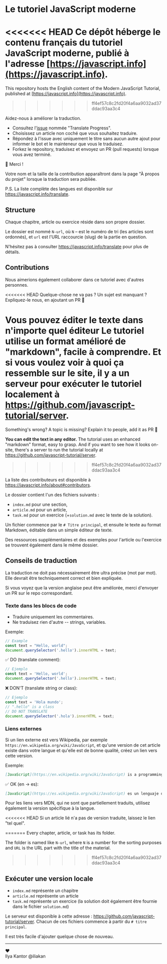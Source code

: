 # Le tutoriel JavaScript moderne

<<<<<<< HEAD
Ce dépôt héberge le contenu français du tutoriel JavaScript moderne, publié à l'adresse [https://javascript.info](https://javascript.info).
=======
This repository hosts the English content of the Modern JavaScript Tutorial, published at [https://javascript.info](https://javascript.info).
>>>>>>> ff4ef57c8c2fd20f4a6aa9032ad37ddac93aa3c4

Aidez-nous à améliorer la traduction.

- Consultez l'[issue](https://github.com/javascript-tutorial/fr.javascript.info/issues) nommée "Translate Progress".
- Choisissez un article non coché que vous souhaitez traduire.
- Répondez à l'issue avec uniquement le titre sans aucun autre ajout pour informer le bot et le mainteneur que vous le traduisez.
- Forkez le repository, traduisez et envoyez un PR (pull requests) lorsque vous avez terminé.

🎉 Merci !

Votre nom et la taille de la contribution apparaîtront dans la page "À propos du projet" lorsque la traduction sera publiée.

P.S. La liste complète des langues est disponible sur <https://javascript.info/translate>.

## Structure

Chaque chapitre, article ou exercice réside dans son propre dossier.

Le dossier est nommé `N-url`, où `N` – est le numéro de tri (les articles sont ordonnés), et `url` est l'URL raccourcie (slug) de la partie en question.

N'hésitez pas à consulter <https://javascript.info/translate> pour plus de détails.

## Contributions

Nous aimerions également collaborer dans ce tutoriel avec d'autres personnes.

<<<<<<< HEAD
Quelque-chose ne va pas ? Un sujet est manquant ? Expliquez-le nous, en ajoutant un PR 👏

**Vous pouvez éditer le texte dans n'importe quel éditeur** Le tutoriel utilise un format amélioré de "markdown", facile à comprendre. Et si vous voulez voir à quoi ça ressemble sur le site, il y a un serveur pour exécuter le tutoriel localement à <https://github.com/javascript-tutorial/server>.  
=======
Something's wrong? A topic is missing? Explain it to people, add it as PR 👏

**You can edit the text in any editor.** The tutorial uses an enhanced "markdown" format, easy to grasp. And if you want to see how it looks on-site, there's a server to run the tutorial locally at <https://github.com/javascript-tutorial/server>.
>>>>>>> ff4ef57c8c2fd20f4a6aa9032ad37ddac93aa3c4

La liste des contributeurs est disponible à <https://javascript.info/about#contributors>.

Le dossier contient l'un des fichiers suivants :

- `index.md` pour une section,
- `article.md` pour un article,
- `task.md` pour un exercice (+`solution.md` avec le texte de la solution).

Un fichier commence par le `# Titre principal`, et ensuite le texte au format Markdown, éditable dans un simple éditeur de texte.

Des ressources supplémentaires et des exemples pour l'article ou l'exercice se trouvent également dans le même dossier.

## Conseils de traduction

La traduction ne doit pas nécessairement être ultra précise (mot par mot). Elle devrait être techniquement correct et bien expliquée.

Si vous voyez que la version anglaise peut être améliorée, merci d'envoyer un PR sur le repo correspondant.

### Texte dans les blocs de code

- Traduire uniquement les commentaires.
- Ne traduisez rien d'autre -- strings, variables.


Exemple:

```js
// Example
const text = "Hello, world";
document.querySelector('.hello').innerHTML = text;
```

✅ DO (translate comment):

```js
// Ejemplo
const text = 'Hello, world';
document.querySelector('.hello').innerHTML = text;
```

❌ DON'T (translate string or class):

```js
// Ejemplo
const text = 'Hola mundo';
// ".hello" is a class
// DO NOT TRANSLATE
document.querySelector('.hola').innerHTML = text;
```

### Liens externes

Si un lien externe est vers Wikipedia, par exemple `https://en.wikipedia.org/wiki/JavaScript`, et qu'une version de cet article existe dans votre langue et qu'elle est de bonne qualité, créez un lien vers cette version.

Exemple:

```md
[JavaScript](https://en.wikipedia.org/wiki/JavaScript) is a programming language.
```

✅ OK (en -> es):

```md
[JavaScript](https://es.wikipedia.org/wiki/JavaScript) es un lenguaje de programación.
```

Pour les liens vers MDN, qui ne sont que partiellement traduits, utilisez également la version spécifique à la langue.

<<<<<<< HEAD
Si un article lié n'a pas de version traduite, laissez le lien "tel quel".

=======
Every chapter, article, or task has its folder.

The folder is named like `N-url`, where `N` is a number for the sorting purposes and `URL` is the URL part with the title of the material.
>>>>>>> ff4ef57c8c2fd20f4a6aa9032ad37ddac93aa3c4

## Exécuter une version locale

  - `index.md` représente un chapitre
  - `article.md` représente un article
  - `task.md` représente un exercice (la solution doit également être fournie dans le fichier `solution.md`)

Le serveur est disponible à cette adresse : <https://github.com/javascript-tutorial/server>. 
Chacun de ces fichiers commence à partir du `# titre principal`.

Il est très facile d'ajouter quelque chose de nouveau.

---  
♥  
Ilya Kantor @iliakan
